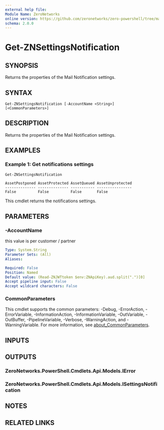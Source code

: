 ```yaml
---
external help file:
Module Name: ZeroNetworks
online version: https://github.com/zeronetworks/zero-powershell/tree/master/src/help/zeronetworks/get-znsettingsnotification
schema: 2.0.0
---
```


# Get-ZNSettingsNotification

## SYNOPSIS
Returns the properties of the Mail Notification settings.

## SYNTAX

```
Get-ZNSettingsNotification [-AccountName <String>] [<CommonParameters>]
```

## DESCRIPTION
Returns the properties of the Mail Notification settings.

## EXAMPLES

### Example 1: Get notifications settings
```powershell
Get-ZNSettingsNotification
```

```output
AssetPostponed AssetProtected AssetQueued AssetUnprotected
-------------- -------------- ----------- ----------------
False          False          False       False
```

This cmdlet returns the notifications settings.

## PARAMETERS

### -AccountName
this value is per customer / partner

```yaml
Type: System.String
Parameter Sets: (All)
Aliases:

Required: False
Position: Named
Default value: (Read-ZNJWTtoken $env:ZNApiKey).aud.split(".")[0]
Accept pipeline input: False
Accept wildcard characters: False
```

### CommonParameters
This cmdlet supports the common parameters: -Debug, -ErrorAction, -ErrorVariable, -InformationAction, -InformationVariable, -OutVariable, -OutBuffer, -PipelineVariable, -Verbose, -WarningAction, and -WarningVariable. For more information, see [about_CommonParameters](http://go.microsoft.com/fwlink/?LinkID=113216).

## INPUTS

## OUTPUTS

### ZeroNetworks.PowerShell.Cmdlets.Api.Models.IError

### ZeroNetworks.PowerShell.Cmdlets.Api.Models.ISettingsNotification

## NOTES

## RELATED LINKS

